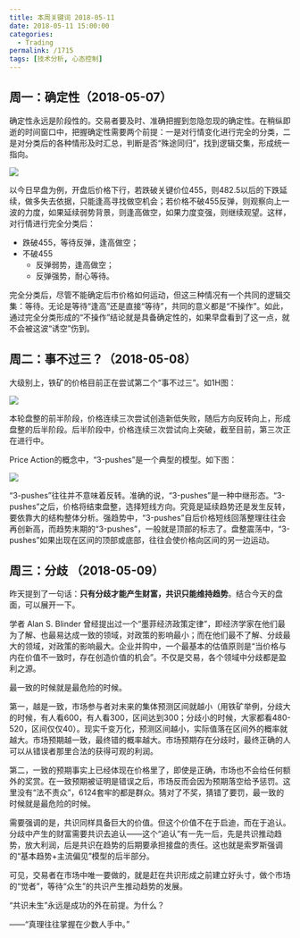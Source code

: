 ```yaml
---
title: 本周关键词 2018-05-11
date: 2018-05-11 15:00:00
categories:
  - Trading
permalink: /1715
tags: [技术分析, 心态控制]
---
```

## 周一：确定性（2018-05-07）

确定性永远是阶段性的。交易者要及时、准确把握到忽隐忽现的确定性。在稍纵即逝的时间窗口中，把握确定性需要两个前提：一是对行情变化进行完全的分类，二是对分类后的各种情形及时汇总，判断是否“殊途同归”，找到逻辑交集，形成统一指向。

![](http://kangjian.net/images/2018/2018-05-07-i1809.png)

以今日早盘为例，开盘后价格下行，若跌破关键价位455，则482.5以后的下跌延续，做多失去依据，只能逢高寻找做空机会；若价格不破455反弹，则观察向上一波的力度，如果延续弱势背景，则逢高做空，如果力度变强，则继续观望。这样，对行情进行完全分类后：

- 跌破455，等待反弹，逢高做空；
- 不破455
  - 反弹弱势，逢高做空；
  - 反弹强势，耐心等待。

完全分类后，尽管不能确定后市价格如何运动，但这三种情况有一个共同的逻辑交集：等待。无论是等待“逢高”还是直接“等待”，共同的意义都是“不操作”。如此，通过完全分类形成的“不操作”结论就是具备确定性的，如果早盘看到了这一点，就不会被这波“诱空”伤到。

## 周二：事不过三？（2018-05-08）

大级别上，铁矿的价格目前正在尝试第二个“事不过三”。如1H图：

![](http://kangjian.net/images/2018/2018-05-08-i-index-1h.png)

本轮盘整的前半阶段，价格连续三次尝试创造新低失败，随后方向反转向上，形成盘整的后半阶段。后半阶段中，价格连续三次尝试向上突破，截至目前，第三次正在进行中。

Price Action的概念中，“3-pushes”是一个典型的模型。如下图：

![](http://kangjian.net/images/2018/2018-05-08-3-pushes.jpg)

“3-pushes”往往并不意味着反转。准确的说，“3-pushes”是一种中继形态。“3-pushes”之后，价格将结束盘整，选择短线方向。究竟是延续趋势还是发生反转，要依靠大的结构整体分析。强趋势中，“3-pushes”自后价格短线回落整理往往会再创新高，而趋势末期的“3-pushes”，一般就是顶部的标志了。盘整震荡中，“3-pushes”如果出现在区间的顶部或底部，往往会使价格向区间的另一边运动。

## 周三：分歧 （2018-05-09）

昨天提到了一句话：**只有分歧才能产生财富，共识只能维持趋势**。结合今天的盘面，可以展开一下。

学者 Alan S. Blinder 曾经提出过一个“墨菲经济政策定律”，即经济学家在他们最为了解、也最易达成一致的领域，对政策的影响最小；而在他们最不了解、分歧最大的领域，对政策的影响最大。企业并购中，一个最基本的估值原则是“当价格与内在价值不一致时，存在创造价值的机会”。不仅是交易，各个领域中分歧都是盈利之源。

最一致的时候就是最危险的时候。

第一，越是一致，市场参与者对未来的集体预测区间就越小（用铁矿举例，分歧大的时候，有人看600，有人看300，区间达到300；分歧小的时候，大家都看480-520，区间仅仅40）。现实千变万化，预测区间越小，实际值落在区间外的概率就越大。市场预期越一致，最终错的概率越大。市场预期存在分歧时，最终正确的人可以从错误者那里合法的获得可观的利润。

第二，一致的预期事实上已经体现在价格里了，即使是正确，市场也不会给任何额外的奖赏。在一致预期被证明是错误之后，市场反而会因为预期落空给予惩罚。这里没有“法不责众”，6124套牢的都是群众。猜对了不奖，猜错了要罚，最一致的时候就是最危险的时候。

需要强调的是，共识同样具备巨大的价值。但这个价值不在于启迪，而在于追认。分歧中产生的财富需要共识去追认——这个“追认”有一先一后，先是共识推动趋势，放大利润，后是共识在趋势的后期要承担接盘的责任。这也就是索罗斯强调的“基本趋势+主流偏见”模型的后半部分。

可见，交易者在市场中唯一要做的，就是赶在共识形成之前建立好头寸，做个市场的“觉者”，等待“众生”的共识产生推动趋势的发展。

“共识未生”永远是成功的外在前提。为什么？

——“真理往往掌握在少数人手中。”